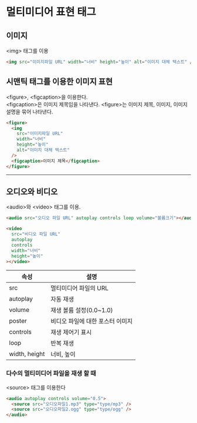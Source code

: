 # 멀티미디어 표현 태그

## 이미지

\<img> 태그를 이용

```html
<img src="이미지파일 URL" width="너비" height="높이" alt="이미지 대체 텍스트" />
```

## 시맨틱 태그를 이용한 이미지 표현

\<figure>, \<figcaption>을 이용한다.  
\<figcaption>은 이미지 제목임을 나타낸다.
\<figure>는 이미지 제목, 이미지, 이미지 설명을 묶어 나타낸다.

```html
<figure>
  <img
    src="이미지파일 URL"
    width="너비"
    height="높이"
    alt="이미지 대체 텍스트"
  />
  <figcaption>이미지 제목</figcaption>
</figure>
```

---

## 오디오와 비디오

\<audio>와 \<video> 태그를 이용.

```html
<audio src="오디오 파일 URL" autoplay controls loop volume="볼륨크기"></audio>
```

```html
<video
  src="비디오 파일 URL"
  autoplay
  controls
  width="너비"
  height="높이"
></video>
```

| 속성          | 설명                             |
| ------------- | -------------------------------- |
| src           | 멀티미디어 파일의 URL            |
| autoplay      | 자동 재생                        |
| volume        | 재생 볼륨 설정(0.0~1.0)          |
| poster        | 비디오 파일에 대한 포스터 이미지 |
| controls      | 재생 제어기 표시                 |
| loop          | 반복 재생                        |
| width, height | 너비, 높이                       |

### 다수의 멀티미디어 파일을 재생 할 때

\<source> 태그를 이용한다

```html
<audio autoplay controls volume="0.5">
  <source src="오디오파일1.mp3" type="type/mp3" />
  <source src="오디오파일2.ogg" type="type/ogg" />
</audio>
```
